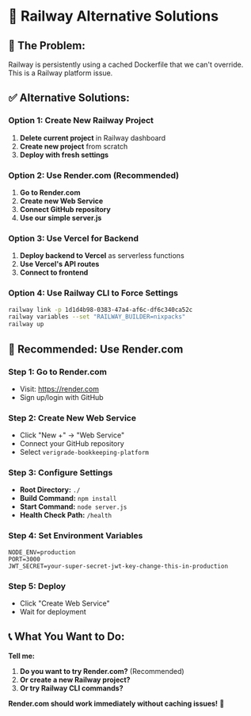 # 🚀 Railway Alternative Solutions

## 🚨 **The Problem:**
Railway is persistently using a cached Dockerfile that we can't override. This is a Railway platform issue.

## ✅ **Alternative Solutions:**

### **Option 1: Create New Railway Project**
1. **Delete current project** in Railway dashboard
2. **Create new project** from scratch
3. **Deploy with fresh settings**

### **Option 2: Use Render.com (Recommended)**
1. **Go to Render.com**
2. **Create new Web Service**
3. **Connect GitHub repository**
4. **Use our simple server.js**

### **Option 3: Use Vercel for Backend**
1. **Deploy backend to Vercel** as serverless functions
2. **Use Vercel's API routes**
3. **Connect to frontend**

### **Option 4: Use Railway CLI to Force Settings**
```bash
railway link -p 1d1d4b98-0383-47a4-af6c-df6c340ca52c
railway variables --set "RAILWAY_BUILDER=nixpacks"
railway up
```

## 🎯 **Recommended: Use Render.com**

### **Step 1: Go to Render.com**
- Visit: https://render.com
- Sign up/login with GitHub

### **Step 2: Create New Web Service**
- Click "New +" → "Web Service"
- Connect your GitHub repository
- Select `verigrade-bookkeeping-platform`

### **Step 3: Configure Settings**
- **Root Directory:** `./`
- **Build Command:** `npm install`
- **Start Command:** `node server.js`
- **Health Check Path:** `/health`

### **Step 4: Set Environment Variables**
```
NODE_ENV=production
PORT=3000
JWT_SECRET=your-super-secret-jwt-key-change-this-in-production
```

### **Step 5: Deploy**
- Click "Create Web Service"
- Wait for deployment

## 📞 **What You Want to Do:**

**Tell me:**
1. **Do you want to try Render.com?** (Recommended)
2. **Or create a new Railway project?**
3. **Or try Railway CLI commands?**

**Render.com should work immediately without caching issues!** 🚀

